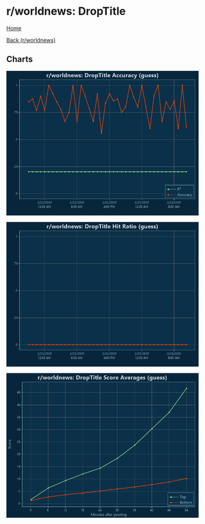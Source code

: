 # r/worldnews: DropTitle

[Home](../../index.md)

[Back (r/worldnews)](../guess_worldnews.md)

## Charts

![r/worldnews R² (guess)](../../images/models/guess_worldnews_DropTitle_Accuracy.png "r/worldnews R² (guess)")

![r/worldnews Hit Ratio (guess)](../../images/models/guess_worldnews_DropTitle_HitRatio.png "r/worldnews Hit Ratio (guess)")

![r/worldnews Score Averages (guess)](../../images/models/guess_worldnews_DropTitle_Scores.png "r/worldnews Score Averages (guess)")

